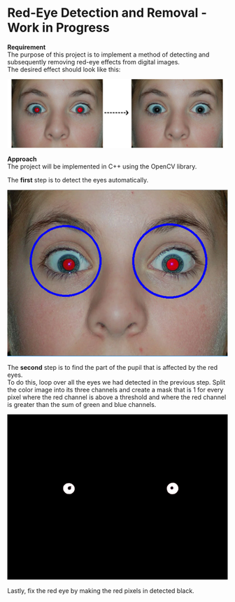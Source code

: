 # Red-Eye Detection and Removal - Work in Progress

**Requirement** <br/>
The purpose of this project is to implement a method of detecting and subsequently removing red-eye effects from digital images. <br/>
The desired effect should look like this:

<p align="center"> <img src="Images/effect.png" /> </p>

**Approach** <br/>
The project will be implemented in C++ using the OpenCV library.<br/>

The **first** step is to detect the eyes automatically.

<p align="center"> <img src="Images/DETECT.png" /> </p>

The **second** step is to find the part of the pupil that is affected by the red eyes. <br/>
To do this, loop over all the eyes we had detected in the previous step. Split the color image into its three channels and create a mask that is 1 for every pixel where the red channel is above a threshold and where the red channel is greater than the sum of green and blue channels.

<p align="center"> <img src="Images/mask.png" /> </p>

Lastly, fix the red eye by making the red pixels in detected black. <br/>


